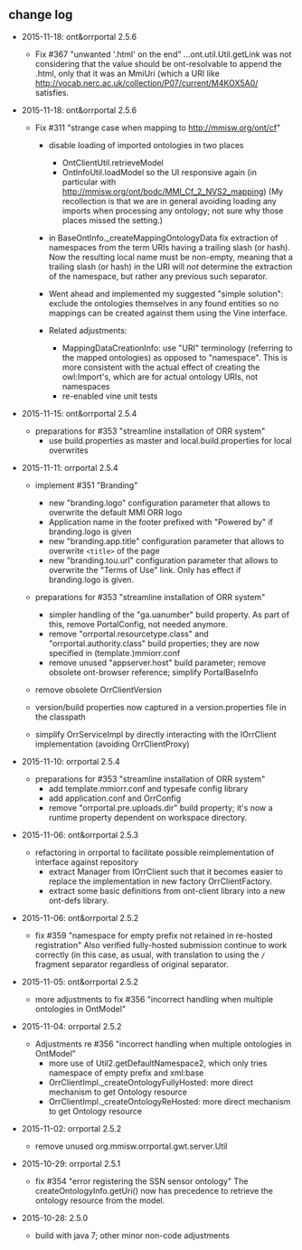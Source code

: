 ## change log ##

* 2015-11-18: ont\&orrportal 2.5.6
  - Fix \#367 "unwanted '.html' on the end"
    ...ont.util.Util.getLink was not considering that the value should be ont-resolvable to append the .html, only that 
    it was an MmiUri (which a URI like http://vocab.nerc.ac.uk/collection/P07/current/M4KOX5A0/ satisfies. 
    
* 2015-11-18: ont\&orrportal 2.5.6
  - Fix \#311 "strange case when mapping to http://mmisw.org/ont/cf" 
  	- disable loading of imported ontologies in two places
		- OntClientUtil.retrieveModel
		- OntInfoUtil.loadModel
		so the UI responsive again (in particular with http://mmisw.org/ont/bodc/MMI_Cf_2_NVS2_mapping)
		(My recollection is that we are in general avoiding loading any imports
		when processing any ontology; not sure why those places missed the setting.)
	- in BaseOntInfo._createMappingOntologyData fix extraction of namespaces from the term 
	  URIs having a trailing slash (or hash). Now the resulting local name must be non-empty, meaning
	  that a trailing slash (or hash) in the URI will *not* determine the extraction of the 
	  namespace, but rather any previous such separator.
	- Went ahead and implemented my suggested "simple solution": exclude the ontologies themselves in 
	  any found entities so no mappings can be created against them using the Vine interface.
	  
	- Related adjustments:
		- MappingDataCreationInfo: use "URI" terminology (referring to the mapped ontologies) as opposed to "namespace". 
          This is more consistent with the actual effect of creating the owl:Import's, which are for actual ontology URIs, not namespaces
        - re-enabled vine unit tests
        
  
* 2015-11-15: ont\&orrportal 2.5.4
  - preparations for #353 "streamline installation of ORR system"
    - use build.properties as master and local.build.properties for local overwrites
	
* 2015-11-11: orrportal 2.5.4
  - implement #351 "Branding"
    - new "branding.logo" configuration parameter that allows to overwrite the default MMI ORR logo
    - Application name in the footer prefixed with "Powered by" if branding.logo is given
    - new "branding.app.title" configuration parameter that allows to overwrite `<title>` of the page
    - new "branding.tou.url" configuration parameter that allows to overwrite the "Terms of Use" link.
      Only has effect if branding.logo is given.
    
  - preparations for #353 "streamline installation of ORR system"
    - simpler handling of the "ga.uanumber" build property. As part of this, remove PortalConfig, not needed anymore.
    - remove "orrportal.resourcetype.class" and "orrportal.authority.class" build properties; they are
      now specified in (template.)mmiorr.conf 
  	- remove unused "appserver.host" build parameter; remove obsolete ont-browser reference; simplify PortalBaseInfo
  
  - remove obsolete OrrClientVersion
  - version/build properties now captured in a version.properties file in the classpath
  - simplify OrrServiceImpl by directly interacting with the IOrrClient implementation (avoiding OrrClientProxy)
  
* 2015-11-10: orrportal 2.5.4
  - preparations for #353 "streamline installation of ORR system"
  	- add template.mmiorr.conf and typesafe config library
  	- add application.conf and OrrConfig
  	- remove "orrportal.pre.uploads.dir" build property; it's now a runtime property dependent on workspace directory.
  
* 2015-11-06: ont\&orrportal 2.5.3
  - refactoring in orrportal to facilitate possible reimplementation of interface against repository
  	- extract Manager from IOrrClient such that it becomes easier to replace the implementation in 
  	  new factory OrrClientFactory.
    - extract some basic definitions from ont-client library into a new ont-defs library.
  
* 2015-11-06: ont\&orrportal 2.5.2
  - fix #359 "namespace for empty prefix not retained in re-hosted registration"
    Also verified fully-hosted submission continue to work correctly (in this case, as usual, with 
    translation to using the `/` fragment separator regardless of original separator.
    
* 2015-11-05: ont\&orrportal 2.5.2
  - more adjustments to fix #356 "incorrect handling when multiple ontologies in OntModel"
  	 
* 2015-11-04: orrportal 2.5.2
  - Adjustments re #356 "incorrect handling when multiple ontologies in OntModel"
    - more use of Util2.getDefaultNamespace2, which only tries namespace of empty prefix and xml:base
  	- OrrClientImpl._createOntologyFullyHosted: more direct mechanism to get Ontology resource
  	- OrrClientImpl._createOntologyReHosted:    more direct mechanism to get Ontology resource
  
* 2015-11-02: orrportal 2.5.2
  - remove unused org.mmisw.orrportal.gwt.server.Util
  
* 2015-10-29: orrportal 2.5.1
  - fix #354 "error registering the SSN sensor ontology"
    The createOntologyInfo.getUri() now has precedence to retrieve the ontology resource from the model.

* 2015-10-28: 2.5.0
  - build with java 7; other minor non-code adjustments 
